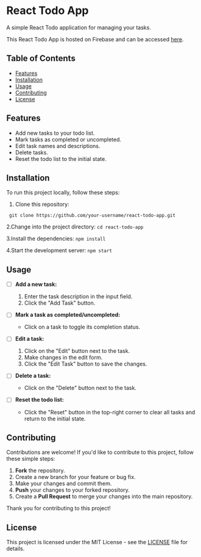 # React Todo App

A simple React Todo application for managing your tasks.

This React Todo App is hosted on Firebase and can be accessed [here](https://react-to-do-780c1.web.app/).

## Table of Contents

- [Features](#features)
- [Installation](#installation)
- [Usage](#usage)
- [Contributing](#contributing)
- [License](#license)

## Features

- Add new tasks to your todo list.
- Mark tasks as completed or uncompleted.
- Edit task names and descriptions.
- Delete tasks.
- Reset the todo list to the initial state.



## Installation

To run this project locally, follow these steps:

1. Clone this repository:

  ``` git clone https://github.com/your-username/react-todo-app.git```
  
2.Change into the project directory:
    ```cd react-todo-app```
    
3.Install the dependencies:
    ```npm install```
    
4.Start the development server:
   ```npm start```



## Usage

- [ ] **Add a new task:**
   1. Enter the task description in the input field.
   2. Click the "Add Task" button.

- [ ] **Mark a task as completed/uncompleted:**
   - Click on a task to toggle its completion status.

- [ ] **Edit a task:**
   1. Click on the "Edit" button next to the task.
   2. Make changes in the edit form.
   3. Click the "Edit Task" button to save the changes.

- [ ] **Delete a task:**
   - Click on the "Delete" button next to the task.

- [ ] **Reset the todo list:**
   - Click the "Reset" button in the top-right corner to clear all tasks and return to the initial state.

## Contributing

Contributions are welcome! If you'd like to contribute to this project, follow these simple steps:

1. **Fork** the repository.
2. Create a new branch for your feature or bug fix.
3. Make your changes and commit them.
4. **Push** your changes to your forked repository.
5. Create a **Pull Request** to merge your changes into the main repository.

Thank you for contributing to this project!


## License

This project is licensed under the MIT License - see the [LICENSE](LICENSE) file for details.

